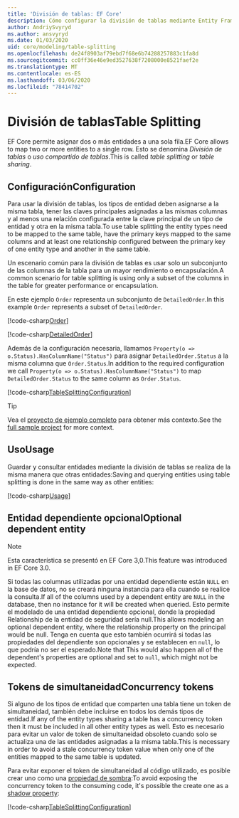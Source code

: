 ```yaml
---
title: 'División de tablas: EF Core'
description: Cómo configurar la división de tablas mediante Entity Framework Core
author: AndriySvyryd
ms.author: ansvyryd
ms.date: 01/03/2020
uid: core/modeling/table-splitting
ms.openlocfilehash: de24f8903af79ebd7f68e6b74288257883c1fa8d
ms.sourcegitcommit: cc0ff36e46e9ed3527638f7208000e8521faef2e
ms.translationtype: MT
ms.contentlocale: es-ES
ms.lasthandoff: 03/06/2020
ms.locfileid: "78414702"
---
```

# <a name="table-splitting"></a><span data-ttu-id="524b2-103">División de tablas</span><span class="sxs-lookup"><span data-stu-id="524b2-103">Table Splitting</span></span>

<span data-ttu-id="524b2-104">EF Core permite asignar dos o más entidades a una sola fila.</span><span class="sxs-lookup"><span data-stu-id="524b2-104">EF Core allows to map two or more entities to a single row.</span></span> <span data-ttu-id="524b2-105">Esto se denomina _División de tablas_ o _uso compartido de tablas_.</span><span class="sxs-lookup"><span data-stu-id="524b2-105">This is called _table splitting_ or _table sharing_.</span></span>

## <a name="configuration"></a><span data-ttu-id="524b2-106">Configuración</span><span class="sxs-lookup"><span data-stu-id="524b2-106">Configuration</span></span>

<span data-ttu-id="524b2-107">Para usar la división de tablas, los tipos de entidad deben asignarse a la misma tabla, tener las claves principales asignadas a las mismas columnas y al menos una relación configurada entre la clave principal de un tipo de entidad y otra en la misma tabla.</span><span class="sxs-lookup"><span data-stu-id="524b2-107">To use table splitting the entity types need to be mapped to the same table, have the primary keys mapped to the same columns and at least one relationship configured between the primary key of one entity type and another in the same table.</span></span>

<span data-ttu-id="524b2-108">Un escenario común para la división de tablas es usar solo un subconjunto de las columnas de la tabla para un mayor rendimiento o encapsulación.</span><span class="sxs-lookup"><span data-stu-id="524b2-108">A common scenario for table splitting is using only a subset of the columns in the table for greater performance or encapsulation.</span></span>

<span data-ttu-id="524b2-109">En este ejemplo `Order` representa un subconjunto de `DetailedOrder`.</span><span class="sxs-lookup"><span data-stu-id="524b2-109">In this example `Order` represents a subset of `DetailedOrder`.</span></span>

[!code-csharp[Order](../../../samples/core/Modeling/TableSplitting/Order.cs?name=Order)]

[!code-csharp[DetailedOrder](../../../samples/core/Modeling/TableSplitting/DetailedOrder.cs?name=DetailedOrder)]

<span data-ttu-id="524b2-110">Además de la configuración necesaria, llamamos `Property(o => o.Status).HasColumnName("Status")` para asignar `DetailedOrder.Status` a la misma columna que `Order.Status`.</span><span class="sxs-lookup"><span data-stu-id="524b2-110">In addition to the required configuration we call `Property(o => o.Status).HasColumnName("Status")` to map `DetailedOrder.Status` to the same column as `Order.Status`.</span></span>

[!code-csharp[TableSplittingConfiguration](../../../samples/core/Modeling/TableSplitting/TableSplittingContext.cs?name=TableSplitting)]

> [!TIP]
> <span data-ttu-id="524b2-111">Vea el [proyecto de ejemplo completo](https://github.com/dotnet/EntityFramework.Docs/tree/master/samples/core/Modeling/TableSplitting) para obtener más contexto.</span><span class="sxs-lookup"><span data-stu-id="524b2-111">See the [full sample project](https://github.com/dotnet/EntityFramework.Docs/tree/master/samples/core/Modeling/TableSplitting) for more context.</span></span>

## <a name="usage"></a><span data-ttu-id="524b2-112">Uso</span><span class="sxs-lookup"><span data-stu-id="524b2-112">Usage</span></span>

<span data-ttu-id="524b2-113">Guardar y consultar entidades mediante la división de tablas se realiza de la misma manera que otras entidades:</span><span class="sxs-lookup"><span data-stu-id="524b2-113">Saving and querying entities using table splitting is done in the same way as other entities:</span></span>

[!code-csharp[Usage](../../../samples/core/Modeling/TableSplitting/Program.cs?name=Usage)]

## <a name="optional-dependent-entity"></a><span data-ttu-id="524b2-114">Entidad dependiente opcional</span><span class="sxs-lookup"><span data-stu-id="524b2-114">Optional dependent entity</span></span>

> [!NOTE]
> <span data-ttu-id="524b2-115">Esta característica se presentó en EF Core 3,0.</span><span class="sxs-lookup"><span data-stu-id="524b2-115">This feature was introduced in EF Core 3.0.</span></span>

<span data-ttu-id="524b2-116">Si todas las columnas utilizadas por una entidad dependiente están `NULL` en la base de datos, no se creará ninguna instancia para ella cuando se realice la consulta.</span><span class="sxs-lookup"><span data-stu-id="524b2-116">If all of the columns used by a dependent entity are `NULL` in the database, then no instance for it will be created when queried.</span></span> <span data-ttu-id="524b2-117">Esto permite el modelado de una entidad dependiente opcional, donde la propiedad Relationship de la entidad de seguridad sería null.</span><span class="sxs-lookup"><span data-stu-id="524b2-117">This allows modeling an optional dependent entity, where the relationship property on the principal would be null.</span></span> <span data-ttu-id="524b2-118">Tenga en cuenta que esto también ocurrirá si todas las propiedades del dependiente son opcionales y se establecen en `null`, lo que podría no ser el esperado.</span><span class="sxs-lookup"><span data-stu-id="524b2-118">Note that This would also happen all of the dependent's properties are optional and set to `null`, which might not be expected.</span></span>

## <a name="concurrency-tokens"></a><span data-ttu-id="524b2-119">Tokens de simultaneidad</span><span class="sxs-lookup"><span data-stu-id="524b2-119">Concurrency tokens</span></span>

<span data-ttu-id="524b2-120">Si alguno de los tipos de entidad que comparten una tabla tiene un token de simultaneidad, también debe incluirse en todos los demás tipos de entidad.</span><span class="sxs-lookup"><span data-stu-id="524b2-120">If any of the entity types sharing a table has a concurrency token then it must be included in all other entity types as well.</span></span> <span data-ttu-id="524b2-121">Esto es necesario para evitar un valor de token de simultaneidad obsoleto cuando solo se actualiza una de las entidades asignadas a la misma tabla.</span><span class="sxs-lookup"><span data-stu-id="524b2-121">This is necessary in order to avoid a stale concurrency token value when only one of the entities mapped to the same table is updated.</span></span>

<span data-ttu-id="524b2-122">Para evitar exponer el token de simultaneidad al código utilizado, es posible crear uno como una [propiedad de sombra](xref:core/modeling/shadow-properties):</span><span class="sxs-lookup"><span data-stu-id="524b2-122">To avoid exposing the concurrency token to the consuming code, it's possible the create one as a [shadow property](xref:core/modeling/shadow-properties):</span></span>

[!code-csharp[TableSplittingConfiguration](../../../samples/core/Modeling/TableSplitting/TableSplittingContext.cs?name=ConcurrencyToken&highlight=2)]

